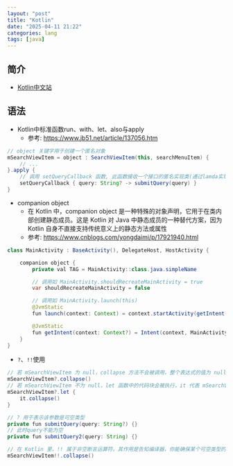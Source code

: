 ```yaml
---
layout: "post"
title: "Kotlin"
date: "2025-04-11 21:22"
categories: lang
tags: [java]
---
```


## 简介

- [Kotlin中文站](https://www.kotlincn.net/)

## 语法

- Kotlin中标准函数run、with、let、also与apply
    - 参考: https://www.jb51.net/article/137056.htm

```java
// object 关键字用于创建一个匿名对象
mSearchViewItem = object : SearchViewItem(this, searchMenuItem) {
    // ...
}.apply {
    // 调用 setQueryCallback 函数, 此函数接收一个接口的匿名实现类(通过lamda实现了其方法, 此方法接收一个String参数)
    setQueryCallback { query: String? -> submitQuery(query) }
}
```

- companion object
    - 在 Kotlin 中，companion object 是一种特殊的对象声明，它用于在类内部创建静态成员。这是 Kotlin 对 Java 中静态成员的一种替代方案，因为 Kotlin 自身不直接支持传统意义上的静态方法或属性
    - 参考: https://www.cnblogs.com/yongdaimi/p/17921940.html

```java
class MainActivity : BaseActivity(), DelegateHost, HostActivity {

    companion object {
        private val TAG = MainActivity::class.java.simpleName

        // 调用如 MainActivity.shouldRecreateMainActivity = true
        var shouldRecreateMainActivity = false

        // 调用如 MainActivity.launch(this)
        @JvmStatic
        fun launch(context: Context) = context.startActivity(getIntent(context).addFlags(Intent.FLAG_ACTIVITY_NEW_TASK))

        @JvmStatic
        fun getIntent(context: Context?) = Intent(context, MainActivity::class.java)
    }
}
```
- `?`、`!!`使用

```java
// 若 mSearchViewItem 为 null，collapse 方法不会被调用，整个表达式的值为 null
mSearchViewItem?.collapse()
// 若 mSearchViewItem 不为 null，let 函数中的代码块会被执行，it 代表 mSearchViewItem 对象；若为 null，代码块则不会执行
mSearchViewItem?.let {
    it.collapse()
}

// ? 用于表示该参数是可空类型
private fun submitQuery(query: String?) {}
// 此时query不能为空
private fun submitQuery2(query: String) {}

// 在 Kotlin 里，!! 属于非空断言运算符。其作用是告知编译器，你能确保某个可空类型的变量此刻不为空，要是该变量实际上为空，就会抛出 NullPointerException
mSearchViewItem!!.collapse()
```

